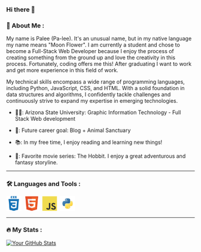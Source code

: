 ### Hi there 👋
### 💮 About Me :
  My name is Palee (Pa-lee). It's an unusual name, but in my native language my name means "Moon Flower". I am currently a student and chose to become a Full-Stack Web Developer because I enjoy the process of creating something from the ground up and love the creativity in this process. Fortunately, coding offers me this! After graduating I want to work and get more experience in this field of work. 
  
  My technical skills encompass a wide range of programming languages, including Python, JavaScript, CSS, and HTML. With a solid foundation in data structures and algorithms, I confidently tackle challenges and continuously strive to expand my expertise in emerging technologies.
  
- 👩‍🎓: Arizona State University: Graphic Information Technology - Full Stack Web development

- 🥅: Future career goal: Blog + Animal Sanctuary

- 📚: In my free time, I enjoy reading and learning new things!

- 🎥: Favorite movie series: The Hobbit. I enjoy a great adventurous and fantasy storyline.

---

### :hammer_and_wrench: Languages and Tools :
<div>
  <img src="https://github.com/devicons/devicon/blob/master/icons/css3/css3-plain-wordmark.svg"  title="CSS3" alt="CSS" width="40" height="40"/>&nbsp;
  <img src="https://github.com/devicons/devicon/blob/master/icons/html5/html5-original.svg" title="HTML5" alt="HTML" width="40" height="40"/>&nbsp;
  <img src="https://github.com/devicons/devicon/blob/master/icons/javascript/javascript-original.svg" title="JavaScript" alt="JavaScript" width="40" height="40"/>&nbsp;
  <img src="https://raw.githubusercontent.com/github/explore/80688e429a7d4ef2fca1e82350fe8e3517d3494d/topics/python/python.png" title="Phyton" alt="Python" width="40" height="40"/>&nbsp;
</div>

---

### :fire: My Stats :
[![Your GitHub Stats](https://github-readme-stats.vercel.app/api?username=paleevang&show_icons=true&theme=radical)](https://github.com/paleevang)

<!--
**paleevang/paleevang** is a ✨ _special_ ✨ repository because its `README.md` (this file) appears on your GitHub profile.

Here are some ideas to get you started:

- 🔭 I’m currently working on ...
- 🌱 I’m currently learning ...
- 👯 I’m looking to collaborate on ...
- 🤔 I’m looking for help with ...
- 💬 Ask me about ...
- 📫 How to reach me: ...
- 😄 Pronouns: ...
- ⚡ Fun fact: ...
-->
